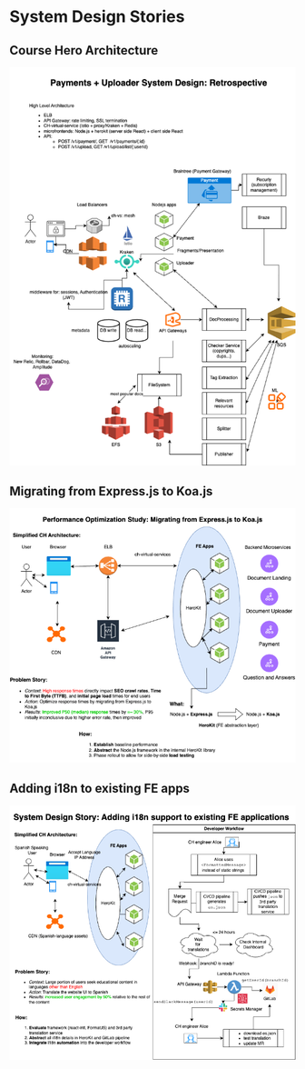 # System Design Stories
## Course Hero Architecture
  <kbd>![architecture](./ch-arch.drawio.png)</kbd>
  
## Migrating from Express.js to Koa.js 
  <kbd>![koa](./koamigration.drawio.png)</kbd>

## Adding i18n to existing FE apps
  <kbd>![i18n](./ch-i18nsupport.drawio.png)</kbd>
